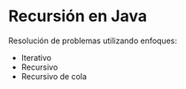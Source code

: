 # Recursión en Java

Resolución de problemas utilizando enfoques:

* Iterativo
* Recursivo
* Recursivo de cola